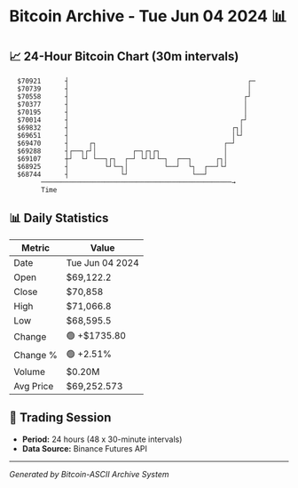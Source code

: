 # Bitcoin Archive - Tue Jun 04 2024 📊

## 📈 24-Hour Bitcoin Chart (30m intervals)

```
  $70921      ┤                                             ┌─ 
  $70739      ┤                                             │  
  $70558      ┤                                            ┌┘  
  $70377      ┤                                            │   
  $70195      ┤                                            │   
  $70014      ┤                                           ┌┘   
  $69832      ┤                                         ┌┐│    
  $69651      ┤                                         │└┘    
  $69470      ┤     ┌┐                                ┌─┘      
  $69288      ┤┌──┐┌┘│         ┌─┐┌┐┌┐                │        
  $69107      ┼┘  └┘ └──┐┌┐  ┌─┘ └┘└┘└─┐  ┌──┐      ┌┐│        
  $68925      ┤         └┘└─┐│         └──┘  └┐  ┌──┘└┘        
  $68744      ┤             └┘                └──┘             
        ────────────────────────────────────────────────→
        Time
```

## 📊 Daily Statistics

| Metric | Value |
|--------|-------|
| Date | Tue Jun 04 2024 |
| Open | $69,122.2 |
| Close | $70,858 |
| High | $71,066.8 |
| Low | $68,595.5 |
| Change | 🟢 +$1735.80 |
| Change % | 🟢 +2.51% |
| Volume | $0.20M |
| Avg Price | $69,252.573 |

## 📅 Trading Session

- **Period:** 24 hours (48 x 30-minute intervals)
- **Data Source:** Binance Futures API

---
*Generated by Bitcoin-ASCII Archive System*
